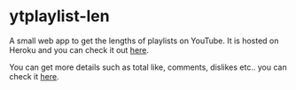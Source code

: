 # ytplaylist-len

A small web app to get the lengths of playlists on YouTube. It is hosted on Heroku and you can check it out [here](https://ytplaylist-len.herokuapp.com/). 

You can get more details such as total like, comments, dislikes etc.. you can check it [here](https://www.techroadmap.in/youtube-details/playlist/details). 
